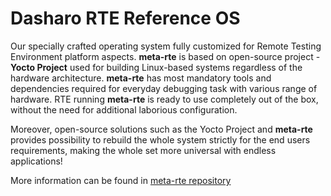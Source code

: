 # Dasharo RTE Reference OS

Our specially crafted operating system fully customized for Remote Testing
Environment platform aspects. **meta-rte** is based on open-source project -
**Yocto Project** used for building Linux-based systems regardless of the
hardware architecture. **meta-rte** has most mandatory tools and dependencies
required for everyday debugging task with various range of hardware. RTE running
**meta-rte** is ready to use completely out of the box, without the need for
additional laborious configuration.

Moreover, open-source solutions such as the Yocto Project and **meta-rte**
provides possibility to rebuild the whole system strictly for the end users
requirements, making the whole set more universal with endless applications!

More information can be found in [meta-rte repository](https://github.com/3mdeb/meta-rte)

